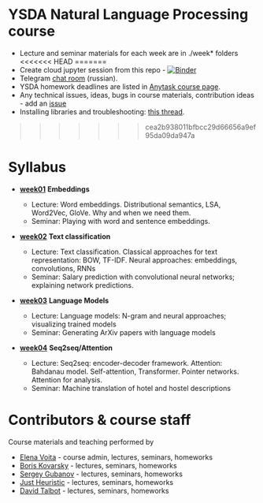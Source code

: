 # YSDA Natural Language Processing course
* Lecture and seminar materials for each week are in ./week* folders
<<<<<<< HEAD
=======
* Create cloud jupyter session from this repo - [![Binder](https://mybinder.org/badge.svg)](https://mybinder.org/v2/gh/yandexdataschool/nlp_course/master)
* Telegram [chat room](https://t.me/joinchat/EF9ahRMBrVaZm0CgnZgQww) (russian).
* YSDA homework deadlines are listed in [Anytask course page](https://anytask.org/course/384).
* Any technical issues, ideas, bugs in course materials, contribution ideas - add an [issue](https://github.com/yandexdataschool/nlp_course/issues)
* Installing libraries and troubleshooting: [this thread](https://github.com/yandexdataschool/nlp_course/issues/1).
>>>>>>> cea2b938011bfbcc29d66656a9ef95da09da947a


# Syllabus
- [__week01__](https://github.com/yandexdataschool/nlp_course/tree/master/week1_embeddings) __Embeddings__
  - Lecture: Word embeddings. Distributional semantics, LSA, Word2Vec, GloVe. Why and when we need them.
  - Seminar: Playing with word and sentence embeddings.

- [__week02__](https://github.com/yandexdataschool/nlp_course/tree/master/week2_classification) __Text classification__
  - Lecture: Text classification. Classical approaches for text representation: BOW, TF-IDF. Neural approaches: embeddings, convolutions, RNNs
  - Seminar: Salary prediction with convolutional neural networks; explaining network predictions.

- [__week03__](https://github.com/yandexdataschool/nlp_course/tree/master/week3_lm) __Language Models__
  - Lecture: Language models: N-gram and neural approaches; visualizing trained models
  - Seminar: Generating ArXiv papers with language models
  
- [__week04__](https://github.com/yandexdataschool/nlp_course/tree/master/week4_seq2seq) __Seq2seq/Attention__
  - Lecture: Seq2seq: encoder-decoder framework. Attention: Bahdanau model. Self-attention, Transformer. Pointer networks. Attention for analysis.
  - Seminar: Machine translation of hotel and hostel descriptions

# Contributors & course staff
Course materials and teaching performed by
- [Elena Voita](https://research.yandex.com/lib/people/610744) - course admin, lectures, seminars, homeworks
- [Boris Kovarsky](https://github.com/kovarsky) - lectures, seminars, homeworks
- [Sergey Gubanov](https://github.com/esgv) - lectures, seminars, homeworks
- [Just Heuristic](https://github.com/justheuristic) - lectures, seminars, homeworks
- [David Talbot](https://github.com/drt7) - lectures, seminars, homeworks



